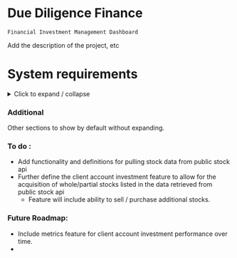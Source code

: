 



<!-- 
- [x] 
- [ ]
- [ ] 
- [ ] 
- [ ] 
- [ ] 
- [ ] 
- [ ] 
-->

# Due Diligence Finance 
    Financial Investment Management Dashboard
Add the description of the project, etc


# System requirements

<details>

<summary> 
Click to expand / collapse
</summary>

## Functional requirements:

<details>
<summary> Click to expand / collapse </summary>


> <h3> System Authorization</h3>

<details>
<summary> Click to expand / collapse </summary>


- [ ] System will authenticate users using JWT token authentication
- [ ] User actions within the system will be authorized based on their assigned role's permission list
- [ ] The system will automatically log out users after a period of inactivity
- [ ] The system will prevent actions from sources without the proper authorization
- [ ] The system will provide logs for authentication based actions / events
- [ ] 
</details>

> <h3>  Application Front-end Requirements (React, JS/TS based)</h3>


<details>
<summary> Click to expand / collapse </summary>

- [ ] The web application will provide a login dashboard that can be accessed via the provided web-link once the application is live.
- [ ] The system will provide the user with a front end dashboard that is customized to display actions appropriate to their specific account's permissions.
- [ ] 
</details>



> <h3>  Application Core / Back-end Requirements (Java Spring Boot based)</h3>

<details>
<summary> Click to expand / collapse </summary>





>> <h4> Shared / General UserAccount requirements</h4>

<details>
<summary> Click to expand / collapse </summary>



> - [ ] The system will provide support for the following UserAccount role types, Guest, Client, Employee, and Admin. (Ideally using enum values)
> - [ ] A user of the system can create their initial UserAccount if they do not have one. They will use their email address, and provide the system with a password for the new UserAccount.
> - [ ] Relevant password standards will be enforced for all UserAccount passwords
> - [ ] A newly created UserAccount will automatically be set to the guest UserAccount role type.
> - [ ] The system will provide the option for a user to register for a new UserAccount by providing their email, name, and a valid password.
> - [ ] An authenticated user with an active session will be able to update their profile information
> - [ ] The system will provide a mechanism for users to reset their UserAccount password
> - [ ] 

</details>

<!-- Comments etc -->


>> <h4>Guest Role UserAccount:</h4>

<details>
<summary> Click to expand / collapse </summary>



 - [ ] A UserAccount of the role type Guest can request that an admin or employee confirms their account creation and upgrades their UserAccount role from Guest to Client (or admin can directly set the account to employee etc as needed)
 - [ ] 


</details>



>> <h4> Client Role UserAccount:</h4>
<details> 

<summary> Click to expand / collapse </summary>


- [ ] The system will provide the mechanism to assign/pair a Client UserAccount to an Employee UserAccount
- [ ] The system will provide the ability to sort and search for specific client UserAccounts based on relevant criterias
- [ ] The system will allow a Client UserAccount's information to be updated in the system
- [ ] The system will automatically provide a Client ID value to UserAccounts with the Client role
- [ ] The system will allow the creation of new Client accounts through the upgrade of a Guest account (managed/approved by an Employee or Admin account type)

</details>

>> <h4> Employee Role UserAccount:</h4>
<details> 
<summary> Click to expand / collapse </summary>



- [ ] A UserAccount of the role type Employee can approve a request submitted by a UserAccount of the Guest role type to have their account's role upgraded to the Client type.
- [ ] 

</details>



<div style="margin-left: 20px;">
<h4> Admin Role UserAccount:</h4>
<details> 

<summary> Click to expand / collapse </summary>


- [ ] A UserAccount of the role type Admin can approve a request submitted by a UserAccount of the Guest role type to have their account's role upgraded to the Client type.
- [ ] An Admin account will be able to view, update, and delete UserAccounts from the system manually in the dashboard
- [ ] The system will provide the mechanism for assigning role values to UserAccounts
- [ ] 

</details>

</div>

</details>
</details>

## Non-Functional Requirements:    

<details style="margin-left: 20px"> 
<summary><strong> Maintainability </strong></summary>

- [ ] The system should be developed using TDD based coding practices
- [ ] The system will contain a high percentage of automated test coverage
- [ ] The system will include detailed code documentation
- [ ] The system will implement and utilize logging for troubleshooting where necessary
- [ ] Coding will follow industry best practices for Java Spring boot
</details>


<details style="margin-left: 20px"> 
<summary><strong> System Usability:</strong></summary>

- [ ] The user interface provided should be intuitive enough to be used without any prior knowledge of the system.
- [ ] The system should be efficient and usable across multiple platforms
- [ ] Error messages provided in the front end interface to users should be intuitive and give helpful responses related to the error occurring
- [ ] 

</details>


<details style="margin-left: 20px"> 
<summary><strong> Reliability: </strong></summary>

- [ ] Handles all errors gracefully (implements custom error handling)
- [ ] Data persistence properly utilizes transactions for rollbacks in the event of operation failures
- [ ] 

</details>

## Technical Requirements

<details style="margin-left: 20px"> 
<summary><strong> Architecture Requirements:</strong></summary>

- [ ] Spring Boot
- [ ] RESTful APIs utilized for communication between layers
- [ ] Layered architecture (with core, backend, frontend modules)
- [ ] Front-end built & implemented using React JS/TS
- [ ] 
</details>





<details style="margin-left: 20px"> 
<summary><strong> Database & Data Persistence:</strong></summary>

- [ ] The system will utilize MySQL / MariaDB for remote data persistence
- [ ] Data access for the core / backend application implemented using Spring Data JPA
- [ ] 


</details>


<details style="margin-left: 20px"> 
<summary><strong> Testing: </strong></summary>

- [ ] All system business logic should include unit tests
- [ ] All API endpoints should be adequately tested with integration tests
- [ ] Testing should appropriately implement mocking for isolation of tests
- [ ] The system should provide test coverage data metrics
- [ ] The system will implement continuous integration via GitHub Actions
- [ ] 

</details>





</details>

### Additional 
Other sections to show by default without expanding.




### To do : 
- Add functionality and definitions for pulling stock data from public stock api
- Further define the client account investment feature to allow for the acquisition of whole/partial stocks listed in the data retrieved from public stock api
    - Feature will include ability to sell / purchase additional stocks.

### Future Roadmap:  
- Include metrics feature for client account investment performance over time. 
- 
